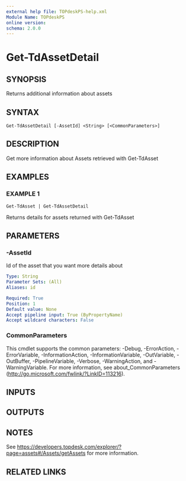 ```yaml
---
external help file: TOPdeskPS-help.xml
Module Name: TOPdeskPS
online version:
schema: 2.0.0
---
```


# Get-TdAssetDetail

## SYNOPSIS
Returns additional information about assets

## SYNTAX

```
Get-TdAssetDetail [-AssetId] <String> [<CommonParameters>]
```

## DESCRIPTION
Get more information about Assets retrieved with Get-TdAsset

## EXAMPLES

### EXAMPLE 1
```
Get-TdAsset | Get-TdAssetDetail
```

Returns details for assets returned with Get-TdAsset

## PARAMETERS

### -AssetId
Id of the asset that you want more details about

```yaml
Type: String
Parameter Sets: (All)
Aliases: id

Required: True
Position: 1
Default value: None
Accept pipeline input: True (ByPropertyName)
Accept wildcard characters: False
```

### CommonParameters
This cmdlet supports the common parameters: -Debug, -ErrorAction, -ErrorVariable, -InformationAction, -InformationVariable, -OutVariable, -OutBuffer, -PipelineVariable, -Verbose, -WarningAction, and -WarningVariable.
For more information, see about_CommonParameters (http://go.microsoft.com/fwlink/?LinkID=113216).

## INPUTS

## OUTPUTS

## NOTES
See https://developers.topdesk.com/explorer/?page=assets#/Assets/getAssets for more information.

## RELATED LINKS
